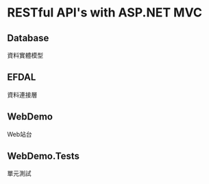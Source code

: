 # RESTful API's with ASP.NET MVC

## Database
資料實體模型

## EFDAL
資料連接層

## WebDemo
Web站台

## WebDemo.Tests
單元測試